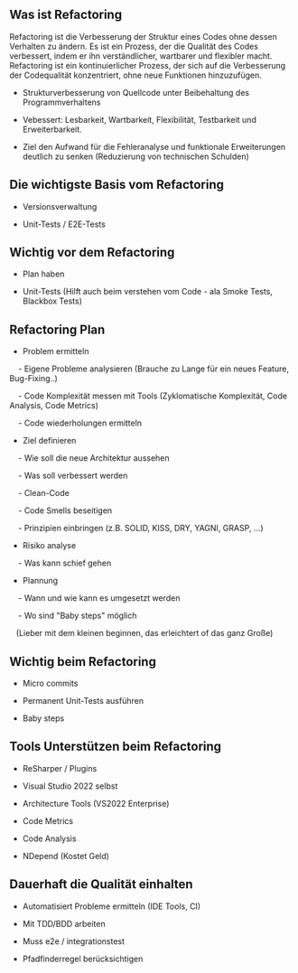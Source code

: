 
## Was ist Refactoring

  

Refactoring ist die Verbesserung der Struktur eines Codes ohne dessen Verhalten zu ändern. Es ist ein Prozess, der die Qualität des Codes verbessert, indem er ihn verständlicher, wartbarer und flexibler macht. Refactoring ist ein kontinuierlicher Prozess, der sich auf die Verbesserung der Codequalität konzentriert, ohne neue Funktionen hinzuzufügen.

  

- Strukturverbesserung von Quellcode unter Beibehaltung des Programmverhaltens

- Vebessert: Lesbarkeit, Wartbarkeit, Flexibilität, Testbarkeit und Erweiterbarkeit.

- Ziel den Aufwand für die Fehleranalyse und funktionale Erweiterungen deutlich zu senken (Reduzierung von technischen Schulden)

  

## Die wichtigste Basis vom Refactoring

- Versionsverwaltung

- Unit-Tests / E2E-Tests

  

## Wichtig vor dem Refactoring

- Plan haben

- Unit-Tests (Hilft auch beim verstehen vom Code - ala Smoke Tests, Blackbox Tests)

  

## Refactoring Plan

- Problem ermitteln

    - Eigene Probleme analysieren (Brauche zu Lange für ein neues Feature, Bug-Fixing..)

    - Code Komplexität messen mit Tools (Zyklomatische Komplexität, Code Analysis, Code Metrics)

    - Code wiederholungen ermitteln

- Ziel definieren

    - Wie soll die neue Architektur aussehen

    - Was soll verbessert werden

    - Clean-Code

    - Code Smells beseitigen

    - Prinzipien einbringen (z.B. SOLID, KISS, DRY, YAGNI, GRASP, ...)

- Risiko analyse

    - Was kann schief gehen

- Plannung

    - Wann und wie kann es umgesetzt werden

    - Wo sind "Baby steps" möglich

   (Lieber mit dem kleinen beginnen, das erleichtert of das ganz Große)

  

## Wichtig beim Refactoring

- Micro commits

- Permanent Unit-Tests ausführen

- Baby steps

  

## Tools Unterstützen beim Refactoring

- ReSharper / Plugins

- Visual Studio 2022 selbst

- Architecture Tools (VS2022 Enterprise)

- Code Metrics

- Code Analysis

- NDepend (Kostet Geld)

  

## Dauerhaft die Qualität einhalten

- Automatisiert Probleme ermitteln (IDE Tools, CI)

- Mit TDD/BDD arbeiten

- Muss e2e / integrationstest

- Pfadfinderregel berücksichtigen